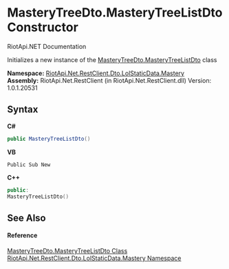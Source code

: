 # MasteryTreeDto.MasteryTreeListDto Constructor 
RiotApi.NET Documentation 

Initializes a new instance of the <a href="4d006adb-e888-e4fd-7462-276bd556ac3e">MasteryTreeDto.MasteryTreeListDto</a> class

**Namespace:**&nbsp;<a href="f8067ff9-c0c3-b7ef-10a3-0d5201c86f33">RiotApi.Net.RestClient.Dto.LolStaticData.Mastery</a><br />**Assembly:**&nbsp;RiotApi.Net.RestClient (in RiotApi.Net.RestClient.dll) Version: 1.0.1.20531

## Syntax

**C#**<br />
``` C#
public MasteryTreeListDto()
```

**VB**<br />
``` VB
Public Sub New
```

**C++**<br />
``` C++
public:
MasteryTreeListDto()
```


## See Also


#### Reference
<a href="4d006adb-e888-e4fd-7462-276bd556ac3e">MasteryTreeDto.MasteryTreeListDto Class</a><br /><a href="f8067ff9-c0c3-b7ef-10a3-0d5201c86f33">RiotApi.Net.RestClient.Dto.LolStaticData.Mastery Namespace</a><br />